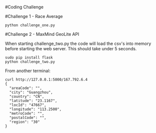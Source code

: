 #Coding Challenge

#Challenge 1 - Race Average

    python challenge_one.py

#Challenge 2 - MaxMind GeoLite API

When starting challenge_two.py the code will load the csv's into memory before starting the web server.  This should take under 5 seconds.

    sudo pip install flask
    python challenge_two.py

From another terminal:

    curl http://127.0.0.1:5000/167.792.6.4
    {
      "areaCode": "",
      "city": "Guangzhou",
      "country": "CN",
      "latitude": "23.1167",
      "locId": "47667",
      "longitude": "113.2500",
      "metroCode": "",
      "postalCode": "",
      "region": "30"
    }